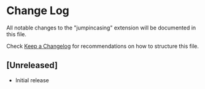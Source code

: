# Change Log

All notable changes to the "jumpincasing" extension will be documented in this file.

Check [Keep a Changelog](http://keepachangelog.com/) for recommendations on how to structure this file.

## [Unreleased]

- Initial release